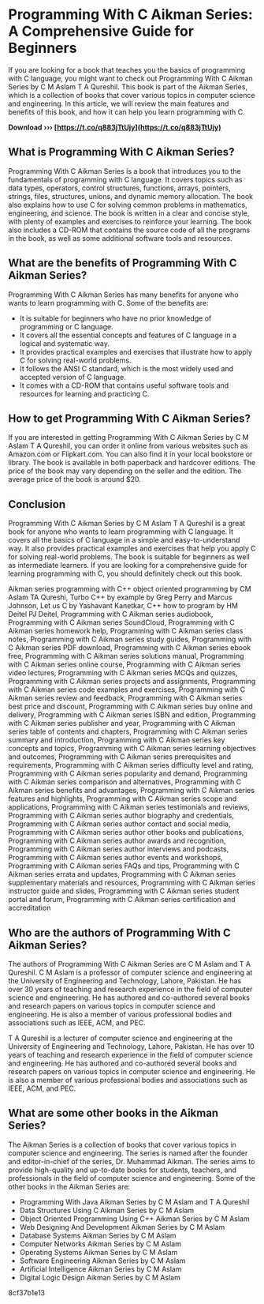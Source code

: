 
 
# Programming With C Aikman Series: A Comprehensive Guide for Beginners
 
If you are looking for a book that teaches you the basics of programming with C language, you might want to check out Programming With C Aikman Series by C M Aslam T A Qureshil. This book is part of the Aikman Series, which is a collection of books that cover various topics in computer science and engineering. In this article, we will review the main features and benefits of this book, and how it can help you learn programming with C.
 
**Download ››› [https://t.co/q883jTtUjy](https://t.co/q883jTtUjy)**


 
## What is Programming With C Aikman Series?
 
Programming With C Aikman Series is a book that introduces you to the fundamentals of programming with C language. It covers topics such as data types, operators, control structures, functions, arrays, pointers, strings, files, structures, unions, and dynamic memory allocation. The book also explains how to use C for solving common problems in mathematics, engineering, and science. The book is written in a clear and concise style, with plenty of examples and exercises to reinforce your learning. The book also includes a CD-ROM that contains the source code of all the programs in the book, as well as some additional software tools and resources.
 
## What are the benefits of Programming With C Aikman Series?
 
Programming With C Aikman Series has many benefits for anyone who wants to learn programming with C. Some of the benefits are:
 
- It is suitable for beginners who have no prior knowledge of programming or C language.
- It covers all the essential concepts and features of C language in a logical and systematic way.
- It provides practical examples and exercises that illustrate how to apply C for solving real-world problems.
- It follows the ANSI C standard, which is the most widely used and accepted version of C language.
- It comes with a CD-ROM that contains useful software tools and resources for learning and practicing C.

## How to get Programming With C Aikman Series?
 
If you are interested in getting Programming With C Aikman Series by C M Aslam T A Qureshil, you can order it online from various websites such as Amazon.com or Flipkart.com. You can also find it in your local bookstore or library. The book is available in both paperback and hardcover editions. The price of the book may vary depending on the seller and the edition. The average price of the book is around $20.
 
## Conclusion
 
Programming With C Aikman Series by C M Aslam T A Qureshil is a great book for anyone who wants to learn programming with C language. It covers all the basics of C language in a simple and easy-to-understand way. It also provides practical examples and exercises that help you apply C for solving real-world problems. The book is suitable for beginners as well as intermediate learners. If you are looking for a comprehensive guide for learning programming with C, you should definitely check out this book.
 
Aikman series programming with C++ object oriented programming by CM Aslam TA Qureshi,  Turbo C++ by example by Greg Perry and Marcus Johnson,  Let us C by Yashavant Kanetkar,  C++ how to program by HM Deitel PJ Deitel,  Programming with C Aikman series audiobook,  Programming with C Aikman series SoundCloud,  Programming with C Aikman series homework help,  Programming with C Aikman series class notes,  Programming with C Aikman series study guides,  Programming with C Aikman series PDF download,  Programming with C Aikman series ebook free,  Programming with C Aikman series solutions manual,  Programming with C Aikman series online course,  Programming with C Aikman series video lectures,  Programming with C Aikman series MCQs and quizzes,  Programming with C Aikman series projects and assignments,  Programming with C Aikman series code examples and exercises,  Programming with C Aikman series review and feedback,  Programming with C Aikman series best price and discount,  Programming with C Aikman series buy online and delivery,  Programming with C Aikman series ISBN and edition,  Programming with C Aikman series publisher and year,  Programming with C Aikman series table of contents and chapters,  Programming with C Aikman series summary and introduction,  Programming with C Aikman series key concepts and topics,  Programming with C Aikman series learning objectives and outcomes,  Programming with C Aikman series prerequisites and requirements,  Programming with C Aikman series difficulty level and rating,  Programming with C Aikman series popularity and demand,  Programming with C Aikman series comparison and alternatives,  Programming with C Aikman series benefits and advantages,  Programming with C Aikman series features and highlights,  Programming with C Aikman series scope and applications,  Programming with C Aikman series testimonials and reviews,  Programming with C Aikman series author biography and credentials,  Programming with C Aikman series author contact and social media,  Programming with C Aikman series author other books and publications,  Programming with C Aikman series author awards and recognition,  Programming with C Aikman series author interviews and podcasts,  Programming with C Aikman series author events and workshops,  Programming with C Aikman series FAQs and tips,  Programming with C Aikman series errata and updates,  Programming with C Aikman series supplementary materials and resources,  Programming with C Aikman series instructor guide and slides,  Programming with C Aikman series student portal and forum,  Programming with C Aikman series certification and accreditation
  
## Who are the authors of Programming With C Aikman Series?
 
The authors of Programming With C Aikman Series are C M Aslam and T A Qureshil. C M Aslam is a professor of computer science and engineering at the University of Engineering and Technology, Lahore, Pakistan. He has over 30 years of teaching and research experience in the field of computer science and engineering. He has authored and co-authored several books and research papers on various topics in computer science and engineering. He is also a member of various professional bodies and associations such as IEEE, ACM, and PEC.
 
T A Qureshil is a lecturer of computer science and engineering at the University of Engineering and Technology, Lahore, Pakistan. He has over 10 years of teaching and research experience in the field of computer science and engineering. He has authored and co-authored several books and research papers on various topics in computer science and engineering. He is also a member of various professional bodies and associations such as IEEE, ACM, and PEC.
 
## What are some other books in the Aikman Series?
 
The Aikman Series is a collection of books that cover various topics in computer science and engineering. The series is named after the founder and editor-in-chief of the series, Dr. Muhammad Aikman. The series aims to provide high-quality and up-to-date books for students, teachers, and professionals in the field of computer science and engineering. Some of the other books in the Aikman Series are:

- Programming With Java Aikman Series by C M Aslam and T A Qureshil
- Data Structures Using C Aikman Series by C M Aslam
- Object Oriented Programming Using C++ Aikman Series by C M Aslam
- Web Designing And Development Aikman Series by C M Aslam
- Database Systems Aikman Series by C M Aslam
- Computer Networks Aikman Series by C M Aslam
- Operating Systems Aikman Series by C M Aslam
- Software Engineering Aikman Series by C M Aslam
- Artificial Intelligence Aikman Series by C M Aslam
- Digital Logic Design Aikman Series by C M Aslam

 8cf37b1e13
 
